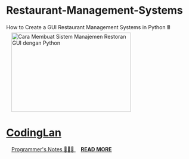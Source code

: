 # Restaurant-Management-Systems
How to Create a GUI Restaurant Management Systems in Python 🖩
<a href="https://1.bp.blogspot.com/-v6hRSmIIwUU/X_fcqmvR-EI/AAAAAAAAAhk/PYaracHF5bwq9b4-KBDh5JnejsKnYfkRQCLcBGAsYHQ/s600/RMS.png" style="margin-left: 1em; margin-right: 1em;"><img alt="Cara Membuat Sistem Manajemen Restoran GUI dengan Python" border="0" data-original-height="400" data-original-width="600" height="213" src="https://1.bp.blogspot.com/-v6hRSmIIwUU/X_fcqmvR-EI/AAAAAAAAAhk/PYaracHF5bwq9b4-KBDh5JnejsKnYfkRQCLcBGAsYHQ/w320-h213/RMS.png" title="Cara Membuat Sistem Manajemen Restoran GUI dengan Python" width="320" />
# CodingLan
  Programmer's Notes 👨🏻‍💻  <a href="https://codinglan.blogspot.com"><b>READ MORE</b></a>
